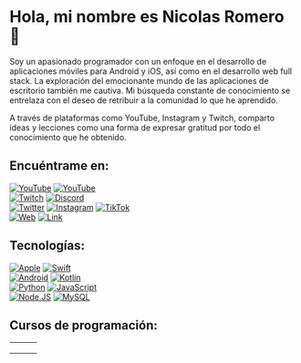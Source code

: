 # Hola, mi nombre es Nicolas Romero 👋

Soy un apasionado programador con un enfoque en el desarrollo de aplicaciones móviles para Android y iOS, así como en el desarrollo web full stack. La exploración del emocionante mundo de las aplicaciones de escritorio también me cautiva. Mi búsqueda constante de conocimiento se entrelaza con el deseo de retribuir a la comunidad lo que he aprendido.

A través de plataformas como YouTube, Instagram y Twitch, comparto ideas y lecciones como una forma de expresar gratitud por todo el conocimiento que he obtenido.

## Encuéntrame en:

[![YouTube](https://img.shields.io/badge/YouTube-kodespok-FF0000?style=for-the-badge&logo=youtube&logoColor=white&labelColor=101010)](https://youtube.com/@kodespok)
[![YouTube](https://img.shields.io/badge/YouTube-SpokDyzn-FF0000?style=for-the-badge&logo=youtube&logoColor=white&labelColor=101010)](https://youtube.com/@SpokDyzn)
</br>
[![Twitch](https://img.shields.io/badge/Twitch-kodespok-9146FF?style=for-the-badge&logo=twitch&logoColor=white&labelColor=101010)](https://twitch.tv/kodespok)
[![Discord](https://img.shields.io/badge/Discord-kodespok-5865F2?style=for-the-badge&logo=discord&logoColor=white&labelColor=101010)](https://discord.gg/UaDqQ3SAbt)
</br>
[![Twitter](https://img.shields.io/badge/Twitter-@kodespok-1DA1F2?style=for-the-badge&logo=twitter&logoColor=white&labelColor=101010)](https://twitter.com/kodespok)
[![Instagram](https://img.shields.io/badge/Instagram-@kodespok-E4405F?style=for-the-badge&logo=instagram&logoColor=white&labelColor=101010)](https://instagram.com/kodespok)
[![TikTok](https://img.shields.io/badge/TikTok-@kodespok-69C9D0?style=for-the-badge&logo=tiktok&logoColor=white&labelColor=101010)](https://tiktok.com/@kodespok)
</br>
[![Web](https://img.shields.io/badge/Web-kodespok.com-14a1f0?style=for-the-badge&logo=dev.to&logoColor=white&labelColor=101010)](http://kodespok.com)
[![Link](https://img.shields.io/badge/Links_de_interés-kodespok.dev-39E09B?style=for-the-badge&logo=Linktree&logoColor=white&labelColor=101010)](https://kodespok.dev)

## Tecnologías:

[![Apple](https://img.shields.io/badge/iOS-999999?style=for-the-badge&logo=apple&logoColor=white&labelColor=101010)]()
[![Swift](https://img.shields.io/badge/Swift-FA7343?style=for-the-badge&logo=swift&logoColor=white&labelColor=101010)]()
</br>
[![Android](https://img.shields.io/badge/Android-3DDC84?style=for-the-badge&logo=android&logoColor=white&labelColor=101010)]()
[![Kotlin](https://img.shields.io/badge/Kotlin-0095D5?style=for-the-badge&logo=kotlin&logoColor=white&labelColor=101010)]()
</br>
[![Python](https://img.shields.io/badge/Python-yellow?style=for-the-badge&logo=python&logoColor=white&labelColor=101010)]()
[![JavaScript](https://img.shields.io/badge/JavaScript-F7DF1E?style=for-the-badge&logo=javascript&logoColor=white&labelColor=101010)]()
</br>
[![Node.JS](https://img.shields.io/badge/Node.JS-339933?style=for-the-badge&logo=node.js&logoColor=white&labelColor=101010)]()
[![MySQL](https://img.shields.io/badge/MySQL-4479A1?style=for-the-badge&logo=mysql&logoColor=white&labelColor=101010)]()
</br>

## Cursos de programación:

<table style="width:100%">
<tr>
<td>
<a href="https://youtu.be/">
<img src=" ">
</a>
</td>
<td>
<a href="https://youtu.be/">
<img src=" ">
</a>
</td>
<td>
<a href="https://youtu.be/">
<img src=" ">
</a>
</td>
</tr>
<tr>
<td>
<a href="https://youtu.be/">
<img src=" ">
</a>
</td>
<td>
<a href="https://youtu.be/">
<img src=" ">
</a>
</td>
<td>
<a href="https://youtu.be/">
<img src=" ">
</a>
</td>
</tr>
<tr>
<td>
<a href="https://youtu.be/">
<img src=" ">
</a>
</td>
<td>
<a href="https://youtu.be/">
<img src=" ">
</a>
</td>
<td>
<a href="https://youtu.be/">
<img src=" ">
</a>
</td>
</tr>
</table>

